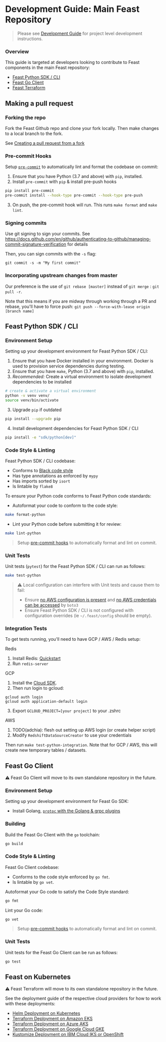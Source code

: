 # Development Guide: Main Feast Repository
> Please see [Development Guide](https://docs.feast.dev/project/development-guide) for project level development instructions.

### Overview
This guide is targeted at developers looking to contribute to Feast components in
the main Feast repository:
- [Feast Python SDK / CLI](#feast-python-sdk-%2F-cli)
- [Feast Go Client](#feast-go-client)
- [Feast Terraform](#feast-terraform)

## Making a pull request

### Forking the repo
Fork the Feast Github repo and clone your fork locally. Then make changes to a local branch to the fork. 

See [Creating a pull request from a fork](https://docs.github.com/en/github/collaborating-with-pull-requests/proposing-changes-to-your-work-with-pull-requests/creating-a-pull-request-from-a-fork)

### Pre-commit Hooks
Setup [`pre-commit`](https://pre-commit.com/) to automatically lint and format the codebase on commit:
1. Ensure that you have Python (3.7 and above) with `pip`, installed.
2. Install `pre-commit` with `pip` &amp; install pre-push hooks
```sh
pip install pre-commit
pre-commit install --hook-type pre-commit --hook-type pre-push
```
3. On push, the pre-commit hook will run. This runs `make format` and `make lint`.

### Signing commits
Use git signing to sign your commits. See 
https://docs.github.com/en/github/authenticating-to-github/managing-commit-signature-verification for details

Then, you can sign commits with the `-s` flag:
```
git commit -s -m "My first commit"
```

### Incorporating upstream changes from master
Our preference is the use of `git rebase [master]` instead of `git merge` : `git pull -r`.

Note that this means if you are midway through working through a PR and rebase, you'll have to force push:
`git push --force-with-lease origin [branch name]`

## Feast Python SDK / CLI
### Environment Setup
Setting up your development environment for Feast Python SDK / CLI:
1. Ensure that you have Docker installed in your environment. Docker is used to provision service dependencies during testing.
2. Ensure that you have `make`, Python (3.7 and above) with `pip`, installed.
3. _Recommended:_ Create a virtual environment to isolate development dependencies to be installed
```sh
# create & activate a virtual environment
python -v venv venv/
source venv/bin/activate
```

3. Upgrade `pip` if outdated
```sh
pip install --upgrade pip
```

4. Install development dependencies for Feast Python SDK / CLI
```sh
pip install -e "sdk/python[dev]"
```

### Code Style & Linting
Feast Python SDK / CLI codebase:
- Conforms to [Black code style](https://black.readthedocs.io/en/stable/the_black_code_style.html)
- Has type annotations as enforced by `mypy`
- Has imports sorted by `isort`
- Is lintable by `flake8`

To ensure your Python code conforms to Feast Python code standards:
- Autoformat your code to conform to the code style:
```sh
make format-python
```

- Lint your Python code before submitting it for review:
```sh
make lint-python
```

> Setup [pre-commit hooks](#pre-commit-hooks) to automatically format and lint on commit.

### Unit Tests
Unit tests (`pytest`) for the Feast Python SDK / CLI can run as follows:
```sh
make test-python
```

> :warning: Local configuration can interfere with Unit tests and cause them to fail:
> - Ensure [no AWS configuration is present](https://boto3.amazonaws.com/v1/documentation/api/latest/guide/configuration.html)
> and [no AWS credentials can be accessed](https://boto3.amazonaws.com/v1/documentation/api/latest/guide/credentials.html#configuring-credentials) by `boto3`
> - Ensure Feast Python SDK / CLI is not configured with configuration overrides (ie `~/.feast/config` should be empty).

### Integration Tests
To get tests running, you'll need to have GCP / AWS / Redis setup:

Redis
1. Install Redis: [Quickstart](https://redis.io/topics/quickstart) 
2. Run `redis-server` 

GCP
1. Install the [Cloud SDK](https://cloud.google.com/sdk/docs/install).
2. Then run login to gcloud:
  ```
  gcloud auth login
  gcloud auth application-default login
  ```
3. Export `GCLOUD_PROJECT=[your project]` to your .zshrc

AWS
1. TODO(adchia): flesh out setting up AWS login (or create helper script)
2. Modify `RedshiftDataSourceCreator` to use your credentials

Then run `make test-python-integration`. Note that for GCP / AWS, this will create new temporary tables / datasets.

## Feast Go Client
:warning: Feast Go Client will move to its own standalone repository in the future.

### Environment Setup
Setting up your development environment for Feast Go SDK:

- Install Golang, [`protoc` with the Golang &amp; grpc plugins](https://developers.google.com/protocol-buffers/docs/gotutorial#compiling-your-protocol-buffers)

### Building
Build the Feast Go Client with the `go` toolchain:
```sh
go build
```

### Code Style & Linting
Feast Go Client codebase:
- Conforms to the code style enforced by `go fmt`.
- Is lintable by `go vet`.

Autoformat your Go code to satisfy the Code Style standard:
```sh
go fmt
```

Lint your Go code:
```sh
go vet
```

> Setup [pre-commit hooks](#pre-commit-hooks) to automatically format and lint on commit.

### Unit Tests
Unit tests for the Feast Go Client can be run as follows:
```sh
go test
```

## Feast on Kubernetes
:warning: Feast Terraform will move to its own standalone repository in the future.

See the deployment guide of the respective cloud providers for how to work with these deployments:
- [Helm Deployment on Kubernetes](https://docs.feast.dev/feast-on-kubernetes/getting-started/install-feast/kubernetes-with-helm)
- [Terraform Deployment on Amazon EKS](https://docs.feast.dev/feast-on-kubernetes/getting-started/install-feast/kubernetes-amazon-eks-with-terraform)
- [Terraform Deployment on Azure AKS](https://docs.feast.dev/feast-on-kubernetes/getting-started/install-feast/kubernetes-azure-aks-with-terraform)
- [Terraform Deployment on Google Cloud GKE](https://docs.feast.dev/feast-on-kubernetes/getting-started/install-feast/google-cloud-gke-with-terraform)
- [Kustomize Deployment on IBM Cloud IKS or OpenShift](https://docs.feast.dev/feast-on-kubernetes/getting-started/install-feast/ibm-cloud-iks-with-kustomize)
